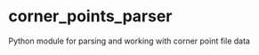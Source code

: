 corner_points_parser
====================

Python module for parsing and working with corner point file data
